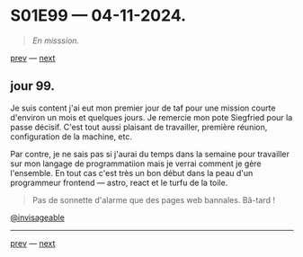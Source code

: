 # S01E99 — 04-11-2024.

> *En misssion.*

[prev](S01E98-03-11-2024.md) — [next](S01E100-05-11-2024.md)     

## jour 99.

Je suis content j'ai eut mon premier jour de taf pour une mission courte d'environ un mois et quelques jours. Je remercie mon pote Siegfried pour la passe décisif. C'est tout aussi plaisant de travailler, première réunion, configuration de la machine, etc.

Par contre, je ne sais pas si j'aurai du temps dans la semaine pour travailler sur mon langage de programmatiion mais je verrai comment je gère l'ensemble.  En tout cas c'est très un bon début dans la peau d'un programmeur frontend — astro, react et le turfu de la toile. 

> Pas de sonnette d'alarme que des pages web bannales. Bâ-tard !

[@invisageable](https://twitter.com/invisageable)   

---

[prev](S01E98-03-11-2024.md) — [next](S01E100-05-11-2024.md)   
